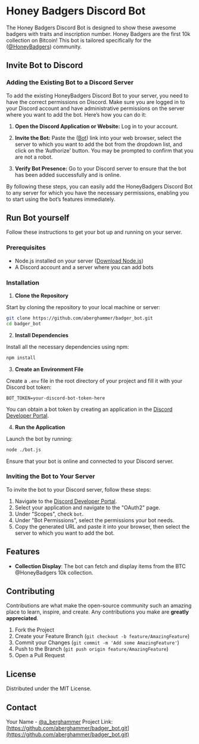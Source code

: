 # Honey Badgers Discord Bot

The Honey Badgers Discord Bot is designed to show these awesome badgers with traits and inscription number.
Honey Badgers are the first 10k collection on Bitcoin!
This bot is tailored specifically for the ([@HoneyBadgers](https://twitter.com/HoneyBadgersBtc)) community.

## Invite Bot to Discord

### Adding the Existing Bot to a Discord Server

To add the existing HoneyBadgers Discord Bot to your server, you need to have the correct permissions on Discord. Make sure you are logged in to your Discord account and have administrative permissions on the server where you want to add the bot. Here’s how you can do it:

1. **Open the Discord Application or Website:** Log in to your account.

2. **Invite the Bot:** Paste the ([Bot](https://discord.com/oauth2/authorize?client_id=1211699777054449747&permissions=51200&scope=bot)) link into your web browser, select the server to which you want to add the bot from the dropdown list, and click on the ‘Authorize’ button. You may be prompted to confirm that you are not a robot.

3. **Verify Bot Presence:** Go to your Discord server to ensure that the bot has been added successfully and is online.

By following these steps, you can easily add the HoneyBadgers Discord Bot to any server for which you have the necessary permissions, enabling you to start using the bot’s features immediately.

## Run Bot yourself

Follow these instructions to get your bot up and running on your server.

### Prerequisites

- Node.js installed on your server ([Download Node.js](https://nodejs.org/))
- A Discord account and a server where you can add bots

### Installation

1. **Clone the Repository**

Start by cloning the repository to your local machine or server:

```bash
git clone https://github.com/aberghammer/badger_bot.git
cd badger_bot
```

2. **Install Dependencies**

Install all the necessary dependencies using npm:

```bash
npm install
```

3. **Create an Environment File**

Create a `.env` file in the root directory of your project and fill it with your Discord bot token:

```
BOT_TOKEN=your-discord-bot-token-here
```

You can obtain a bot token by creating an application in the [Discord Developer Portal](https://discord.com/developers/applications).

4. **Run the Application**

Launch the bot by running:

```bash
node ./bot.js
```

Ensure that your bot is online and connected to your Discord server.

### Inviting the Bot to Your Server

To invite the bot to your Discord server, follow these steps:

1. Navigate to the [Discord Developer Portal](https://discord.com/developers/applications).
2. Select your application and navigate to the "OAuth2" page.
3. Under "Scopes", check `bot`.
4. Under "Bot Permissions", select the permissions your bot needs.
5. Copy the generated URL and paste it into your browser, then select the server to which you want to add the bot.

## Features

- **Collection Display**: The bot can fetch and display items from the BTC @HoneyBadgers 10k collection.

## Contributing

Contributions are what make the open-source community such an amazing place to learn, inspire, and create. Any contributions you make are **greatly appreciated**.

1. Fork the Project
2. Create your Feature Branch (`git checkout -b feature/AmazingFeature`)
3. Commit your Changes (`git commit -m 'Add some AmazingFeature'`)
4. Push to the Branch (`git push origin feature/AmazingFeature`)
5. Open a Pull Request

## License

Distributed under the MIT License.

## Contact

Your Name - [@a_berghammer](https://twitter.com/a_berghammer)
Project Link: [https://github.com/aberghammer/badger_bot.git](https://github.com/aberghammer/badger_bot.git)
